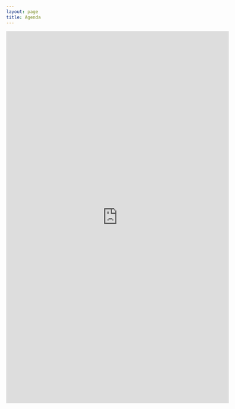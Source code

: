 ```yaml
---
layout: page
title: Agenda
---
```


<iframe width='600' height='1000' frameborder='0' scrolling='yes' src='https://docs.google.com/spreadsheets/d/12UTi2NfieTqS1f8ogYIcb1-dKfZd9WwwlWXuh0OI3cY/htmlembed?single=true&gid=0&range=A1:E$647&widget=false&chrome=false'></iframe>
